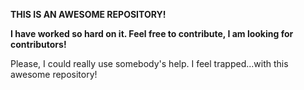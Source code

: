 **THIS IS AN AWESOME REPOSITORY!**

__I have worked so hard on it. Feel free to contribute, I am looking for contributors!__

Please, I could really use somebody's help. I feel trapped...with this awesome repository!
